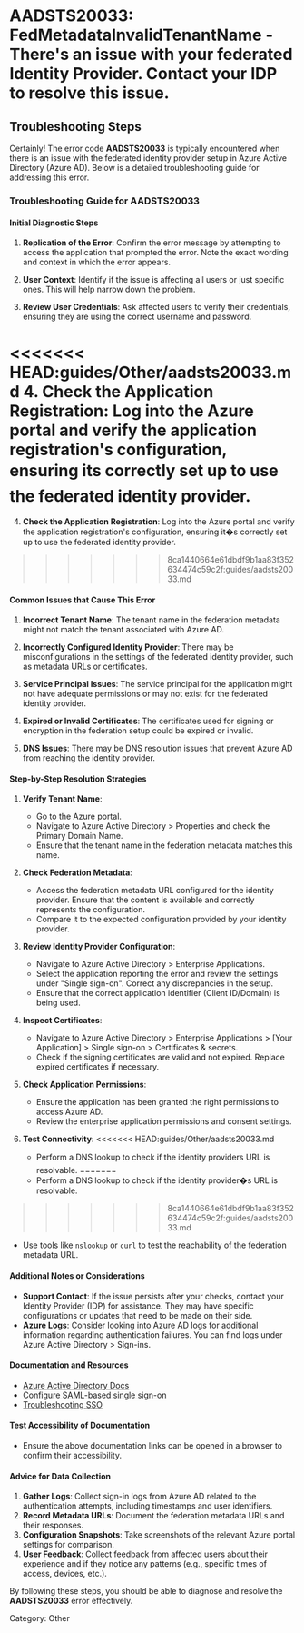 # AADSTS20033: FedMetadataInvalidTenantName - There's an issue with your federated Identity Provider. Contact your IDP to resolve this issue.


## Troubleshooting Steps
Certainly! The error code **AADSTS20033** is typically encountered when there is an issue with the federated identity provider setup in Azure Active Directory (Azure AD). Below is a detailed troubleshooting guide for addressing this error.

### Troubleshooting Guide for AADSTS20033

#### Initial Diagnostic Steps
1. **Replication of the Error**: Confirm the error message by attempting to access the application that prompted the error. Note the exact wording and context in which the error appears.

2. **User Context**: Identify if the issue is affecting all users or just specific ones. This will help narrow down the problem.

3. **Review User Credentials**: Ask affected users to verify their credentials, ensuring they are using the correct username and password.

<<<<<<< HEAD:guides/Other/aadsts20033.md
4. **Check the Application Registration**: Log into the Azure portal and verify the application registration's configuration, ensuring its correctly set up to use the federated identity provider.
=======
4. **Check the Application Registration**: Log into the Azure portal and verify the application registration's configuration, ensuring it�s correctly set up to use the federated identity provider.
>>>>>>> 8ca1440664e61dbdf9b1aa83f352634474c59c2f:guides/aadsts20033.md

#### Common Issues that Cause This Error
1. **Incorrect Tenant Name**: The tenant name in the federation metadata might not match the tenant associated with Azure AD.

2. **Incorrectly Configured Identity Provider**: There may be misconfigurations in the settings of the federated identity provider, such as metadata URLs or certificates.

3. **Service Principal Issues**: The service principal for the application might not have adequate permissions or may not exist for the federated identity provider.

4. **Expired or Invalid Certificates**: The certificates used for signing or encryption in the federation setup could be expired or invalid.

5. **DNS Issues**: There may be DNS resolution issues that prevent Azure AD from reaching the identity provider.

#### Step-by-Step Resolution Strategies
1. **Verify Tenant Name**:
   - Go to the Azure portal.
   - Navigate to Azure Active Directory > Properties and check the Primary Domain Name.
   - Ensure that the tenant name in the federation metadata matches this name.

2. **Check Federation Metadata**:
   - Access the federation metadata URL configured for the identity provider. Ensure that the content is available and correctly represents the configuration.
   - Compare it to the expected configuration provided by your identity provider.

3. **Review Identity Provider Configuration**:
   - Navigate to Azure Active Directory > Enterprise Applications.
   - Select the application reporting the error and review the settings under "Single sign-on". Correct any discrepancies in the setup.
   - Ensure that the correct application identifier (Client ID/Domain) is being used.

4. **Inspect Certificates**:
   - Navigate to Azure Active Directory > Enterprise Applications > [Your Application] > Single sign-on > Certificates & secrets.
   - Check if the signing certificates are valid and not expired. Replace expired certificates if necessary.

5. **Check Application Permissions**:
   - Ensure the application has been granted the right permissions to access Azure AD.
   - Review the enterprise application permissions and consent settings.

6. **Test Connectivity**:
<<<<<<< HEAD:guides/Other/aadsts20033.md
   - Perform a DNS lookup to check if the identity providers URL is resolvable.
=======
   - Perform a DNS lookup to check if the identity provider�s URL is resolvable.
>>>>>>> 8ca1440664e61dbdf9b1aa83f352634474c59c2f:guides/aadsts20033.md
   - Use tools like `nslookup` or `curl` to test the reachability of the federation metadata URL.

#### Additional Notes or Considerations
- **Support Contact**: If the issue persists after your checks, contact your Identity Provider (IDP) for assistance. They may have specific configurations or updates that need to be made on their side.
- **Azure Logs**: Consider looking into Azure AD logs for additional information regarding authentication failures. You can find logs under Azure Active Directory > Sign-ins.

#### Documentation and Resources
- [Azure Active Directory Docs](https://docs.microsoft.com/en-us/azure/active-directory/)
- [Configure SAML-based single sign-on](https://docs.microsoft.com/en-us/azure/active-directory/develop/enterprise-apps-saml-sso)
- [Troubleshooting SSO](https://docs.microsoft.com/en-us/azure/active-directory/develop/troubleshoot-sso)

#### Test Accessibility of Documentation
- Ensure the above documentation links can be opened in a browser to confirm their accessibility.

#### Advice for Data Collection
1. **Gather Logs**: Collect sign-in logs from Azure AD related to the authentication attempts, including timestamps and user identifiers.
2. **Record Metadata URLs**: Document the federation metadata URLs and their responses.
3. **Configuration Snapshots**: Take screenshots of the relevant Azure portal settings for comparison.
4. **User Feedback**: Collect feedback from affected users about their experience and if they notice any patterns (e.g., specific times of access, devices, etc.).

By following these steps, you should be able to diagnose and resolve the **AADSTS20033** error effectively.

Category: Other